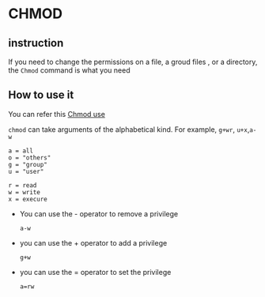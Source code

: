 # CHMOD 



## instruction 

If you need to change the permissions on a file, a groud files , or a directory, the `Chmod` command is what you need 


## How to use it 

You can refer this [Chmod use](http://flark.mit.edu/node/1315)

`chmod` can take arguments of the alphabetical kind. 
For example, `g+wr`, `u+x`,`a-w`

```
a = all
o = "others"
g = "group"
u = "user"

r = read 
w = write
x = execure 
```

- You can use the - operator to remove a privilege

    `a-w`
- you can use the + operator to add a privilege 

    `g+w`
- you can use the = operator to set the privilege 

    `a=rw`







